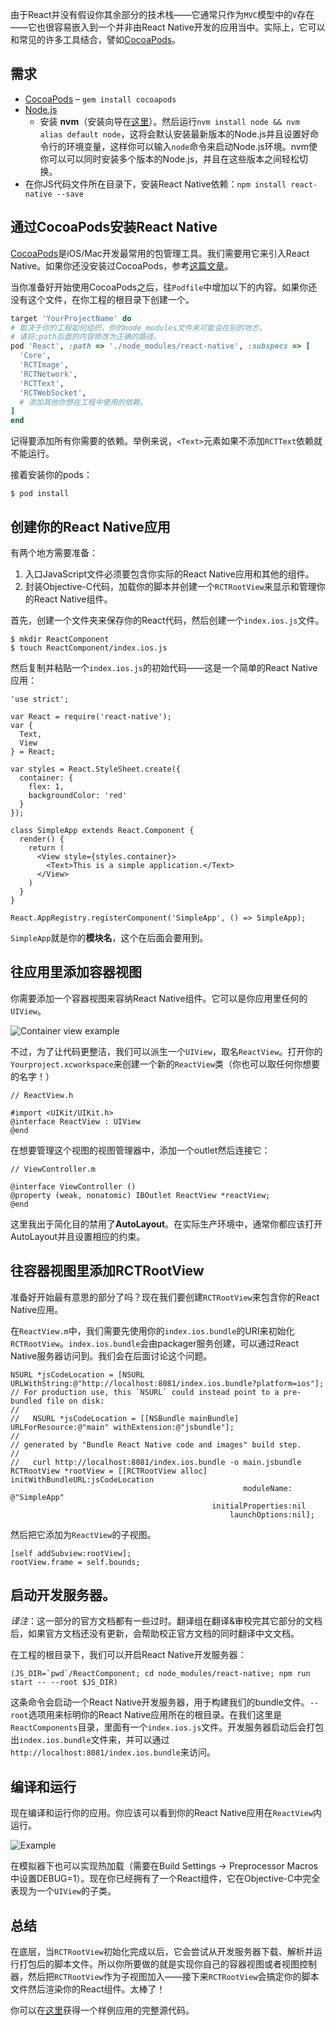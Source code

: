 由于React并没有假设你其余部分的技术栈——它通常只作为`MVC`模型中的`V`存在——它也很容易嵌入到一个并非由React Native开发的应用当中。实际上，它可以和常见的许多工具结合，譬如[CocoaPods](http://cocoapods.org/)。

## 需求

- [CocoaPods](http://cocoapods.org/) – `gem install cocoapods`
- [Node.js](http://nodejs.org)
    - 安装 **nvm**（安装向导在[这里](https://github.com/creationix/nvm#installation)）。然后运行`nvm install node && nvm alias default node`，这将会默认安装最新版本的Node.js并且设置好命令行的环境变量，这样你可以输入`node`命令来启动Node.js环境。nvm使你可以可以同时安装多个版本的Node.js，并且在这些版本之间轻松切换。
- 在你JS代码文件所在目录下，安装React Native依赖：`npm install react-native --save`

## 通过CocoaPods安装React Native

[CocoaPods](http://cocoapods.org/)是iOS/Mac开发最常用的包管理工具。我们需要用它来引入React Native。如果你还没安装过CocoaPods，参考[这篇文章](http://guides.cocoapods.org/using/getting-started.html)。

当你准备好开始使用CocoaPods之后，往`Podfile`中增加以下的内容。如果你还没有这个文件，在你工程的根目录下创建一个。

```ruby
target 'YourProjectName' do
# 取决于你的工程如何组织，你的node_modules文件夹可能会在别的地方。
# 请将:path后面的内容修改为正确的路径。
pod 'React', :path => './node_modules/react-native', :subspecs => [
  'Core',
  'RCTImage',
  'RCTNetwork',
  'RCTText',
  'RCTWebSocket',
  # 添加其他你想在工程中使用的依赖。
]
end
```

记得要添加所有你需要的依赖。举例来说，`<Text>`元素如果不添加`RCTText`依赖就不能运行。

接着安装你的pods：

```
$ pod install
```

## 创建你的React Native应用

有两个地方需要准备：

1. 入口JavaScript文件必须要包含你实际的React Native应用和其他的组件。
2. 封装Objective-C代码，加载你的脚本并创建一个`RCTRootView`来显示和管理你的React Native组件。

首先，创建一个文件夹来保存你的React代码，然后创建一个`index.ios.js`文件。

```
$ mkdir ReactComponent
$ touch ReactComponent/index.ios.js
```

然后复制并粘贴一个`index.ios.js`的初始代码——这是一个简单的React Native应用：

```
'use strict';

var React = require('react-native');
var {
  Text,
  View
} = React;

var styles = React.StyleSheet.create({
  container: {
    flex: 1,
    backgroundColor: 'red'
  }
});

class SimpleApp extends React.Component {
  render() {
    return (
      <View style={styles.container}>
        <Text>This is a simple application.</Text>
      </View>
    )
  }
}

React.AppRegistry.registerComponent('SimpleApp', () => SimpleApp);
```

`SimpleApp`就是你的**模块名**，这个在后面会要用到。

## 往应用里添加容器视图

你需要添加一个容器视图来容纳React Native组件。它可以是你应用里任何的`UIView`。

![Container view example](../img/EmbeddedAppContainerViewExample.png)

不过，为了让代码更整洁，我们可以派生一个`UIView`，取名`ReactView`。打开你的`Yourproject.xcworkspace`来创建一个新的`ReactView`类（你也可以取任何你想要的名字！）

```
// ReactView.h

#import <UIKit/UIKit.h>
@interface ReactView : UIView
@end
```

在想要管理这个视图的视图管理器中，添加一个outlet然后连接它：

```
// ViewController.m

@interface ViewController ()
@property (weak, nonatomic) IBOutlet ReactView *reactView;
@end
```

这里我出于简化目的禁用了**AutoLayout**。在实际生产环境中，通常你都应该打开AutoLayout并且设置相应的约束。

## 往容器视图里添加RCTRootView

准备好开始最有意思的部分了吗？现在我们要创建`RCTRootView`来包含你的React Native应用。

在`ReactView.m`中，我们需要先使用你的`index.ios.bundle`的URI来初始化`RCTRootView`。`index.ios.bundle`会由packager服务创建，可以通过React Native服务器访问到。我们会在后面讨论这个问题。

```
NSURL *jsCodeLocation = [NSURL URLWithString:@"http://localhost:8081/index.ios.bundle?platform=ios"];
// For production use, this `NSURL` could instead point to a pre-bundled file on disk:
//
//   NSURL *jsCodeLocation = [[NSBundle mainBundle] URLForResource:@"main" withExtension:@"jsbundle"];
//
// generated by "Bundle React Native code and images" build step.
//
//   curl http://localhost:8081/index.ios.bundle -o main.jsbundle
RCTRootView *rootView = [[RCTRootView alloc] initWithBundleURL:jsCodeLocation
                                                    moduleName: @"SimpleApp"
                                             initialProperties:nil
                                                 launchOptions:nil];
```

然后把它添加为`ReactView`的子视图。

```
[self addSubview:rootView];
rootView.frame = self.bounds;
```

## 启动开发服务器。

_译注_：这一部分的官方文档都有一些过时。翻译组在翻译&审校完其它部分的文档后，如果官方文档还没有更新，会帮助校正官方文档的同时翻译中文文档。

在工程的根目录下，我们可以开启React Native开发服务器：

```
(JS_DIR=`pwd`/ReactComponent; cd node_modules/react-native; npm run start -- --root $JS_DIR)
```

这条命令会启动一个React Native开发服务器，用于构建我们的bundle文件。`--root`选项用来标明你的React Native应用所在的根目录。在我们这里是`ReactComponents`目录，里面有一个`index.ios.js`文件。开发服务器启动后会打包出`index.ios.bundle`文件来，并可以通过`http://localhost:8081/index.ios.bundle`来访问。

## 编译和运行

现在编译和运行你的应用。你应该可以看到你的React Native应用在`ReactView`内运行。

![Example](../img/EmbeddedAppExample.png)

在模拟器下也可以实现热加载（需要在Build Settings -> Preprocessor Macros中设置DEBUG=1）。现在你已经拥有了一个React组件，它在Objective-C中完全表现为一个`UIView`的子类。

## 总结

在底层，当`RCTRootView`初始化完成以后，它会尝试从开发服务器下载、解析并运行打包后的脚本文件。所以你所要做的就是实现你自己的容器视图或者视图控制器，然后把`RCTRootView`作为子视图加入——接下来`RCTRootView`会搞定你的脚本文件然后渲染你的React组件。太棒了！

你可以在[这里](https://github.com/tjwudi/EmbededReactNativeExample)获得一个样例应用的完整源代码。

